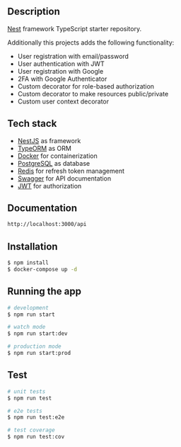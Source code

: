 ## Description

[Nest](https://github.com/nestjs/nest) framework TypeScript starter repository.

Additionally this projects adds the following functionality:

- User registration with email/password
- User authentication with JWT
- User registration with Google
- 2FA with Google Authenticator
- Custom decorator for role-based authorization
- Custom decorator to make resources public/private
- Custom user context decorator

## Tech stack

- [NestJS](https://nestjs.com/) as framework
- [TypeORM](https://typeorm.io/#/) as ORM
- [Docker](https://www.docker.com/) for containerization
- [PostgreSQL](https://www.postgresql.org/) as database
- [Redis](https://redis.io/) for refresh token management
- [Swagger](https://swagger.io/) for API documentation
- [JWT](https://jwt.io/) for authorization

## Documentation

```bash
http://localhost:3000/api
```

## Installation

```bash
$ npm install
$ docker-compose up -d
```

## Running the app

```bash
# development
$ npm run start

# watch mode
$ npm run start:dev

# production mode
$ npm run start:prod
```

## Test

```bash
# unit tests
$ npm run test

# e2e tests
$ npm run test:e2e

# test coverage
$ npm run test:cov
```

